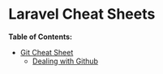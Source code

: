 # Laravel Cheat Sheets

**Table of Contents:**
* [Git Cheat Sheet](/git/git.md)
    * [Dealing with Github](/git/git.md#dealing-with-github)